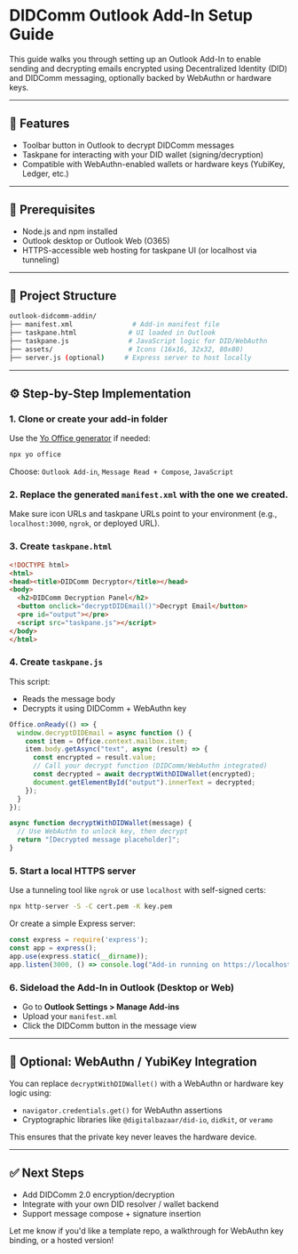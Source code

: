# DIDComm Outlook Add-In Setup Guide

This guide walks you through setting up an Outlook Add-In to enable sending and decrypting emails encrypted using Decentralized Identity (DID) and DIDComm messaging, optionally backed by WebAuthn or hardware keys.

---

## 🧩 Features

* Toolbar button in Outlook to decrypt DIDComm messages
* Taskpane for interacting with your DID wallet (signing/decryption)
* Compatible with WebAuthn-enabled wallets or hardware keys (YubiKey, Ledger, etc.)

---

## 🔧 Prerequisites

* Node.js and npm installed
* Outlook desktop or Outlook Web (O365)
* HTTPS-accessible web hosting for taskpane UI (or localhost via tunneling)

---

## 📁 Project Structure

```bash
outlook-didcomm-addin/
├── manifest.xml               # Add-in manifest file
├── taskpane.html             # UI loaded in Outlook
├── taskpane.js               # JavaScript logic for DID/WebAuthn
├── assets/                   # Icons (16x16, 32x32, 80x80)
├── server.js (optional)     # Express server to host locally
```

---

## ⚙️ Step-by-Step Implementation

### 1. Clone or create your add-in folder

Use the [Yo Office generator](https://docs.microsoft.com/en-us/office/dev/add-ins/quickstarts/outlook-quickstart) if needed:

```bash
npx yo office
```

Choose: `Outlook Add-in`, `Message Read + Compose`, `JavaScript`

### 2. Replace the generated `manifest.xml` with the one we created.

Make sure icon URLs and taskpane URLs point to your environment (e.g., `localhost:3000`, `ngrok`, or deployed URL).

### 3. Create `taskpane.html`

```html
<!DOCTYPE html>
<html>
<head><title>DIDComm Decryptor</title></head>
<body>
  <h2>DIDComm Decryption Panel</h2>
  <button onclick="decryptDIDEmail()">Decrypt Email</button>
  <pre id="output"></pre>
  <script src="taskpane.js"></script>
</body>
</html>
```

### 4. Create `taskpane.js`

This script:

* Reads the message body
* Decrypts it using DIDComm + WebAuthn key

```javascript
Office.onReady(() => {
  window.decryptDIDEmail = async function () {
    const item = Office.context.mailbox.item;
    item.body.getAsync("text", async (result) => {
      const encrypted = result.value;
      // Call your decrypt function (DIDComm/WebAuthn integrated)
      const decrypted = await decryptWithDIDWallet(encrypted);
      document.getElementById("output").innerText = decrypted;
    });
  }
});

async function decryptWithDIDWallet(message) {
  // Use WebAuthn to unlock key, then decrypt
  return "[Decrypted message placeholder]";
}
```

### 5. Start a local HTTPS server

Use a tunneling tool like `ngrok` or use `localhost` with self-signed certs:

```bash
npx http-server -S -C cert.pem -K key.pem
```

Or create a simple Express server:

```js
const express = require('express');
const app = express();
app.use(express.static(__dirname));
app.listen(3000, () => console.log("Add-in running on https://localhost:3000"));
```

### 6. Sideload the Add-In in Outlook (Desktop or Web)

* Go to **Outlook Settings > Manage Add-ins**
* Upload your `manifest.xml`
* Click the DIDComm button in the message view

---

## 🔐 Optional: WebAuthn / YubiKey Integration

You can replace `decryptWithDIDWallet()` with a WebAuthn or hardware key logic using:

* `navigator.credentials.get()` for WebAuthn assertions
* Cryptographic libraries like `@digitalbazaar/did-io`, `didkit`, or `veramo`

This ensures that the private key never leaves the hardware device.

---

## ✅ Next Steps

* Add DIDComm 2.0 encryption/decryption
* Integrate with your own DID resolver / wallet backend
* Support message compose + signature insertion

Let me know if you'd like a template repo, a walkthrough for WebAuthn key binding, or a hosted version!
